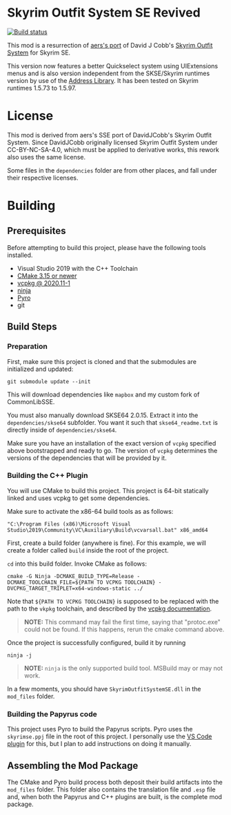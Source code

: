 # Skyrim Outfit System SE Revived

[![Build status](https://ci.appveyor.com/api/projects/status/oxovhnk16gfn9ef3/branch/master?svg=true)](https://ci.appveyor.com/project/thekineticeffect/skyrimoutfitsystemse-mpt1j/branch/master)

This mod is a resurrection of [aers's port](https://github.com/aers/SkyrimOutfitSystemSE) of David J Cobb's [Skyrim Outfit System](https://github.com/DavidJCobb/skyrim-outfit-system) for Skyrim SE.

This version now features a better Quickselect system using UIExtensions menus and is also version independent from the SKSE/Skyrim runtimes version by use of the [Address Library](https://www.nexusmods.com/skyrimspecialedition/mods/32444). It has been tested on Skyrim runtimes 1.5.73 to 1.5.97.

# License

This mod is derived from aers's SSE port of DavidJCobb's Skyrim Outfit System. Since DavidJCobb originally licensed Skyrim Outfit System under 
CC-BY-NC-SA-4.0, which must be applied to derivative works, this rework also uses the same license.

Some files in the `dependencies` folder are from other places, and fall under their respective licenses.

# Building

## Prerequisites

Before attempting to build this project, please have the following tools installed.

 * Visual Studio 2019 with the C++ Toolchain
 * [CMake 3.15 or newer](https://cmake.org)
 * [vcpkg @ 2020.11-1](https://github.com/microsoft/vcpkg/releases/tag/2020.11-1)
 * [ninja](https://ninja-build.org)
 * [Pyro](https://wiki.fireundubh.com/pyro)
 * git

## Build Steps

### Preparation

First, make sure this project is cloned and that the submodules are initialized and updated:

    git submodule update --init

This will download dependencies like `mapbox` and my custom fork of CommonLibSSE.

You must also manually download SKSE64 2.0.15. Extract it into the `dependencies/skse64` subfolder. You want it such that `skse64_readme.txt` is directly inside of `dependencies/skse64`.

Make sure you have an installation of the exact version of `vcpkg` specified above bootstrapped and ready to go. The version of `vcpkg` determines the versions of the dependencies that will be provided by it.

### Building the C++ Plugin

You will use CMake to build this project. This project is 64-bit statically linked and uses vcpkg to get some dependencies. 

Make sure to activate the x86-64 build tools as as follows:

    "C:\Program Files (x86)\Microsoft Visual Studio\2019\Community\VC\Auxiliary\Build\vcvarsall.bat" x86_amd64

First, create a build folder (anywhere is fine). For this example, we will create a folder called `build` inside the root of the project.

`cd` into this build folder. Invoke CMake as follows:

    cmake -G Ninja -DCMAKE_BUILD_TYPE=Release -DCMAKE_TOOLCHAIN_FILE=${PATH TO VCPKG TOOLCHAIN} -DVCPKG_TARGET_TRIPLET=x64-windows-static ../

Note that `${PATH TO VCPKG TOOLCHAIN}` is supposed to be replaced with the path to the `vkpkg` toolchain, and described by the [vcpkg documentation](https://vcpkg.readthedocs.io/en/latest/users/integration/).

 > **NOTE:** This command may fail the first time, saying that "protoc.exe" could not be found. If this happens, rerun the cmake command above.

Once the project is successfully configured, build it by running

    ninja -j

 > **NOTE:** `ninja` is the only supported build tool. MSBuild may or may not work.

In a few moments, you should have `SkyrimOutfitSystemSE.dll` in the `mod_files` folder.

### Building the Papyrus code

This project uses Pyro to build the Papyrus scripts. Pyro uses the `skyrimse.ppj` file in the root of this project. I personally use the [VS Code plugin](https://marketplace.visualstudio.com/items?itemName=joelday.papyrus-lang-vscode) for this, but I plan to add instructions on doing it manually.

## Assembling the Mod Package

The CMake and Pyro build process both deposit their build artifacts into the `mod_files` folder. This folder also contains the translation file and `.esp` file and, when both the Papyrus and C++ plugins are built, is the complete mod package.
